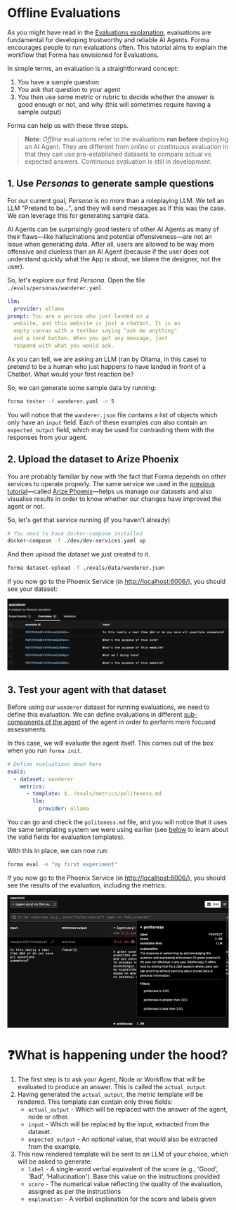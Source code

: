 # Offline Evaluations


As you might have read in the [Evaluations explanation](../documentation/evals.md), evaluations are fundamental for developing trustworthy and reliable AI Agents. Forma encourages people to run evaluations often. This tutorial aims to explain the workflow that Forma has envisioned for Evaluations.

In simple terms, an evaluation is a straightforward concept:

1. You have a sample question
2. You ask that question to your agent
3. You then use some metric or rubric to decide whether the answer is good enough or not, and why (this will sometimes require having a sample output)

Forma can help us with these three steps.

> **Note**: *Offline* evaluations refer to the evaluations **run before** deploying an AI Agent. They are different from *online* or *continuous* evaluation in that they can use pre-established datasets to compare actual vs expected answers. Continuous evaluation is still in development.

## 1. Use *Personas* to generate sample questions

For our current goal, *Persona* is no more than a roleplaying LLM. We tell an LLM "Pretend to be...", and they will send messages as if this was the case. We can leverage this for generating sample data.

AI Agents can be surprisingly good testers of other AI Agents as many of their flaws—like hallucinations and potential offensiveness—are not an issue when generating data. After all, users are allowed to be way more offensive and clueless than an AI Agent (because if the user does not understand quickly what the App is about, we blame the designer, not the user).

So, let's explore our first *Persona*. Open the file `./evals/personas/wanderer.yaml`

```yaml
llm:
  provider: ollama
prompt: You are a person who just landed on a
  website, and this website is just a chatbot. It is an
  empty canvas with a textbar saying "ask me anything"
  and a send button. When you get any message, just 
  respond with what you would ask.
```

As you can tell, we are asking an LLM (ran by Ollama, in this case) to pretend to be a human who just happens to have landed in front of a Chatbot. What would your first reaction be?

So, we can generate some sample data by running:

```sh
forma tester -f wanderer.yaml -n 5
```

You will notice that the `wanderer.json` file contains a list of objects which only have an `input` field. Each of these examples *can* also contain an `expected_output` field, which may be used for contrasting them with the responses from your agent.

## 2. Upload the dataset to Arize Phoenix

You are probably familiar by now with the fact that Forma depends on other services to operate properly. The same service we used in the [previous tutorial](./dory-traces.md)—called [Arize Phoenix](https://arize.com/docs/phoenix)—helps us manage our datasets and also visualise results in order to know whether our changes have improved the agent or not.

So, let's get that service running (if you haven't already)

```sh
# You need to have docker-compose installed
docker-compose -f ./dev/dev-services.yaml up
```

And then upload the dataset we just created to it.

```sh
forma dataset-upload -f ./evals/data/wanderer.json
```

If you now go to the Phoenix Service (in [http://localhost:6006/](http://localhost:6006/)), you should see your dataset:

![wanderer-dataset](./img/phoenix-upladed-dataset.png)

## 3. Test your agent with that dataset

Before using our `wanderer` dataset for running evaluations, we need to define this evaluation. We can define evaluations in different [sub-components of the agent](../documentation/building-blocks.md) of the agent in order to perform more focused assessments.

In this case, we will evaluate the agent itself. This comes out of the box when you run `forma init`.

```yaml
# Define evaluations down here
evals:
  - dataset: wanderer
    metrics:
      - template: $../evals/metrics/politeness.md
        llm:
          provider: ollama
```

You can go and check the `politeness.md` file, and you will notice that it uses the same templating system we were using earlier (see [below](#what-is-happening-under-the-hood) to learn about the valid fields for evaluation templates).

With this in place, we can now run:

```sh
forma eval -e "my first experiment"
```

If you now go to the Phoenix Service (in [http://localhost:6006/](http://localhost:6006/)), you should see the results of the evaluation, including the metrics:

![phoenix-metric](./img/phoenix-experiment-result.png)

# ❓What is happening under the hood?

1. The first step is to ask your Agent, Node or Workflow that will be evaluated to produce an answer. This is called the `actual_output`.
2. Having generated the `actual_output`, the metric template will be rendered. This template can contain only three fields:   
   * `actual_output` - Which will be replaced with the answer of the agent, node or other.
   * `input` - Which will be replaced by the input, extracted from the dataset.
   * `expected_output` - An optional value, that would also be extracted from the example.
3. This new rendered template will be sent to an LLM of your choice, which will be asked to generate:
   * `label` - A single-word verbal equivalent of the score (e.g., 'Good', 'Bad', 'Hallucination'). Base this value on the instructions provided
   * `score` - The numerical value reflecting the quality of the evaluation, assigned as per the instructions
   * `explanation` - A verbal explanation for the score and labels given